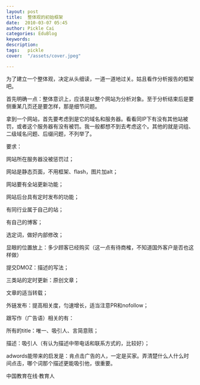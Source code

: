 ```yaml
---
layout: post  
title:  整体观的初始框架  
date:  2010-03-07 05:45  
author: Pickle Cai  
categories: EduBlog  
keywords: 
description:   
tags:	pickle   
cover:  "/assets/cover.jpeg"  

---  
```

    
为了建立一个整体观，决定从头细读，一道一道地过关。姑且看作分析报告的框架吧。



首先明确一点：整体意识上，应该是以整个网站为分析对象。至于分析结束后是要侧重某几页还是要怎样，那是细节问题。



拿到一个网站，首先要考虑到是它的域名和服务器。看看同IP下有没有其他站被罚，或者这个服务器有没有被罚。我一般都想不到去考虑这个。其他的就是词组、二级域名问题、后缀问题，不列举了。



 



要求：



网站所在服务器没被惩罚过；



网站是静态页面，不用框架、flash，图片加alt；



网站要有全站更新功能；



网站后台具有定时发布的功能；



有同行业属于自己的站；



有自己的博客；



 



选定词，做好内部修改；



显眼的位置放上：多少顾客已经购买（这一点有待商榷，不知道国外客户是否也这样做）



提交DMOZ：描述的写法；



三类站的定时更新：原创文章；



文章的适当转载；



外链发布：提高相关度，匀速增长，适当注意PR和nofollow；



 



跟写作（广告语）相关的有：



所有的title：唯一、吸引人、言简意赅；



描述：吸引人（有认为描述中带电话和联系方式的，比较好）；



 



adwords能带来的启发是：肯点击广告的人，一定是买家。弄清楚什么人什么时间点击，哪个词那个描述更能吸引他，很重要。



		    
 中国教育在线·教育人

